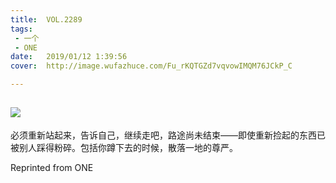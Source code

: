 ```yaml
---
title:	VOL.2289
tags:
 - 一个
 - ONE
date:	2019/01/12 1:39:56
cover:	http://image.wufazhuce.com/Fu_rKQTGZd7vqvowIMQM76JCkP_C

---
```

![](http://image.wufazhuce.com/Fu_rKQTGZd7vqvowIMQM76JCkP_C)
---

必须重新站起来，告诉自己，继续走吧，路途尚未结束——即使重新捡起的东西已被别人踩得粉碎。包括你蹲下去的时候，散落一地的尊严。
 
Reprinted from ONE
